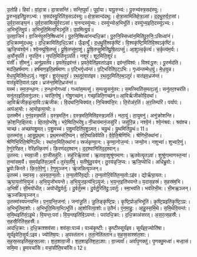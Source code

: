 

  
उ॒तोहि। हिवां॑। वां॒दा॒त्रा। दा॒त्रासन्ति॑। सन्ति॒पूर्वा॑। पूर्वा॒या। यापू॒रुभ्य॑:। पू॒रुभ्य॑स्त्र॒सद॑स्यु:। पू॒रुभ्य॒इति॑पू॒रुऽभ्य॑:। त्र॒सद॑स्यु॒रिति॑त्र॒सऽद॑स्यु:॥ क्षे॒त्रा॒सान्द॑दथु:। क्षे॒त्रा॒सामिति॑क्षे॒त्र॒ऽसां। द॒द॒थु॒रु॒र्व॒रा॒सां। उ॒र्व॒रा॒साङ्घ॒नं। उ॒र्व॒रा॒सामित्यु॑र्व॒राऽसां। घ॒नन्दस्यु॑भ्य:। दस्यु॑भ्योअ॒भिभू॑तिं। दस्यु॑भ्य॒इति॒दस्यु॑ऽभ्य:। अ॒भिभू॑तिमु॒ग्रं। अ॒भिभू॑ति॒मित्य॒भिऽभू॑तिं। उ॒ग्रमित्यु॒ग्रं॥  
उ॒तवा॒जिनं॑। वा॒जिनं॑पुरुनि॒ष्षिध्वा॑नं। पु॒रु॒नि॒ष्षिध्वा॑नन्दधि॒क्रां। पु॒रु॒नि॒स्सिध्वा॑न॒मिति॑पु॒रु॒नि॒:ऽसिध्वा॑नं। द॒धि॒क्राम्मु॑दधथु:। द॒धि॒क्रामिति॑द॒धि॒ऽक्रां। ऊँ॒इत्यूँ॑। द॒ध॒थु॒र्वि॒श्वकृ॑ष्टिं। वि॒श्वकृ॑ष्टि॒मिति॑वि॒श्वऽकृ॑ष्टिं॥ ऋ॒जि॒प्यंश्ये॒नं। श्ये॒नम्प्रु॑षि॒तप्सुं॑। प्रु॒षि॒तप्सु॑मा॒शुं। प्रु॒षि॒तप्सु॒मिति॑प्रु॒षि॒तऽप्सुं॑। आ॒शुञ्च॒र्कृत्यं॑। च॒र्कृत्य॑म॒र्य:। अ॒र्योनृ॒पतिं॑। नृ॒पतिं॒न। नृ॒पति॒मिति॑नृ॒ऽपतिं॑। नशूरं॑। शूर॒मिति॒शूरं॑॥  
यंसीं॑। सी॒मनु॑। अनु॑प्र॒वते॑व। प्र॒वते॑व॒द्रव॑न्तं। प्र॒वते॒वेति॑प्र॒वता॑ऽइव। द्रव॑न्तं॒विश्व॑:। विश्व॑:पू॒रु:। पू॒रुर्मद॑ति। मद॑ति॒हर्ष॑माण:। हर्ष॑माण॒इति॒हर्ष॑माण:॥ प॒ट्भिर्गृध्य॑न्तं। प॒ट्भिरिति॑प॒ट्ऽभि:। गृध्य॑न्तम्मेध॒युं। मे॒ध॒युन्न। मे॒ध॒युमिति॑मे॒ध॒ऽयुं। नशू॒रं। शू॒रंर॒थ॒तुरं॑। र॒थ॒तुरं॒वात॑इव। र॒थ॒तुर॒मिति॑र॒थ॒ऽतुरं॑। वात॑इव॒ध्रज॑न्तं। वात॑इ॒वेति॒वात॑:ऽइव। ध्रज॑न्त॒मिति॒ध्रज॑न्तं॥  
यस्म॑। स्मा॒रु॒न्धा॒न:। रु॒न्धा॒नोगध्या॑। गध्या॑स॒मत्सु॑। स॒मत्सु॒सनु॑तर:। स॒मत्स्विति॑स॒मत्ऽसु॑। सनु॑तर॒श्चर॑ति। सनु॑तर॒इति॒सनु॑ऽतर:। चर॑ति॒गोषु॑। गोषु॒गच्छ॑न्। गच्छ॒न्निति॒गच्छ॑न्॥ आ॒विर्ऋ॑जीकोवि॒दथा॑। आ॒विर्ऋ॑जीक॒इत्या॒वि:ऽऋ॑जीक:। वि॒दथा॑नि॒चिक्य॑त्। नि॒चिक्य॑त्ति॒र:। ति॒रोअ॑र॒तिं। अ॒र॒तिम्परि॑। पर्याप॑:। आप॑आ॒यो:। आ॒योइत्या॒यो:॥  
उ॒तस्मै॑नं। ए॒नं॒व॒स्त्र॒मतिं॑। व॒स्त्र॒मतिं॒न। व॒स्त्र॒मति॒मिति॑व॒स्त्र॒ऽमतिं॑। नता॒युं। ता॒युमनु॑। अनु॑क्रोशन्ति। क्रो॒श॒न्ति॒क्षि॒तय॑:। क्षि॒तयो॒भरे॑षु। भरे॒ष्विति॒भरे॑षु॥ नी॒चाय॑मानं॒जसु॑रिं। जसु॑रि॒न्न। नश्ये॒नं। श्ये॒नंश्रव॑:। श्रव॑श्च। चाच्छ॑। अच्छा॑पशु॒मत्। प॒शु॒मच्च॑। प॒शु॒मदिति॑प॒शु॒ऽमत्। चयू॒थं। यू॒थमिति॑यू॒थं॥ 11॥  
उ॒तस्मा॑सु। आ॒सु॒प्र॒थ॒म:। प्र॒थ॒मस्स॑रि॒ष्यन्। स॒रि॒ष्यन्निवे॑वेति। वे॒वे॒ति॒श्रेणि॑भि:। श्रेणि॑भी॒रथा॑नां। श्रेणि॑भि॒रिति॒श्रेणि॑ऽभि:। रथा॑ना॒मिति॒रथा॑नां॥ स्रजं॑कृण्वा॒न:। कृ॒ण्वा॒नोज॒न्य॑:। जन्यो॒न। नशुभ्वा॑। शुभ्वा॑रे॒णुं। रे॒णुंरेरि॑हत्। रेरि॑हत्कि॒रणं॑। कि॒रणं॑दद॒श्वान्। द॒द॒श्वानिति॑द॒द॒श्वान्॥  
उ॒तस्य:। स्यवा॒जी। वा॒जीसहु॑रि:। सहु॑रिर्ऋ॒तावा॑। ऋ॒तावा॒शुश्रू॑णमाण:। ऋ॒तवेत्यृ॒तऽवा॑। शुश्रू॑णामाणस्त॒न्वा॑। त॒न्वा॑सम॒र्ये। स॒म॒र्यइति॑स॒ऽम॒र्ये॥ तुरं॑य॒तीषु॑। य॒तीषु॑तु॒रय॑न्। तु॒रय॑न्नृजि॒प्य:। ऋ॒जि॒प्योधि॑। अधि॑भ्रु॒वो:। भ्रु॒वो:कि॑रते। कि॒र॒ते॒रे॒णुं। रे॒णुमृ॒ञ्जन्। ऋं॒जन्नित्यृ॒ञ्जन्॥  
उ॒तस्म॑। स्मा॒स्य॒। अ॒स्य॒त॒न्य॒तो:। त॒न्य॒तोरि॑व॒द्यो:। त॒न्य॒तोरि॒वेति॑त॒न्य॒तो:ऽइ॑व। द्योर्ऋ॑घा॒यत:। ऋ॒घा॒य॒तोभि॒युजः॑। अ॒भि॒युजो॑भयन्ते। अ॒भि॒युज॒इत्य॑भि॒ऽयुज॑:। भ॒य॒न्त॒इति॑भयन्ते॥ य॒दास॒हस्रं॑। स॒हस्र॑म॒भि। अ॒भिषीं॑। सी॒मयो॑धीत्। अयो॑धीद्दु॒र्वर्तु॑:। दु॒र्वर्तु॑स्म। दु॒र्वर्तु॒रिति॑दु॒:ऽवर्तु॑:। स्मा॒भव॑ति। भव॑तिभी॒म:। भी॒मऋ॒ञ्जन्। ऋ॒ञ्जन्नित्यृ॒ञ्जन्॥  
उ॒तस्मा॑स्यपनयन्ति। प॒न॒य॒न्ति॒जना॑:। जना॑जू॒तिं। जू॒तिङ्कृ॑ष्टि॒प्र:। कृ॒ष्टि॒प्रोअ॒भिभू॑तिं। कृ॒ष्टि॒प्रइति॑कृ॒ष्टि॒ऽप्र:। अ॒भिभू॑तिमा॒शो:। अ॒भिभू॑ति॒मित्य॒भिऽभू॑तिं। आ॒शोरित्या॒शो:॥ उ॒तैनं॑। ए॒न॒मा॒हु॒:। आ॒हु॒स्स॒मि॒थे। स॒मि॒थेवि॒यन्त॑:। स॒मि॒थइति॑सं॒ऽइ॒थे। वि॒यन्त॒:परा॑। वि॒य॒न्तइति॑वि॒ऽयन्त॑:। परा॑दधि॒क्रा:। द॒धि॒क्राअ॑सरत्। अ॒स॒र॒त्स॒हस्रै॑:। स॒हस्रै॒रिति॑स॒हस्रै॑:॥  
आद॑धि॒क्रा:। द॒धि॒क्राश्शव॑सा। शव॑सा॒:पञ्च॑। पञ्च॑कृ॒ष्टी:। कृ॒ष्टीस्सूर्य॑इव। सूर्य॑इव॒ज्योति॑षा। सूर्य॑इ॒वेति॒सूर्य॑:ऽइव। ज्योति॑षा॒प:। अ॒पस्त॑तान। त॒ता॒नेति॑ततान॥ स॒ह॒स्र॒साश्श॑त॒शा:। स॒ह॒स्र॒साइति॑स॒ह॒स्र॒ऽसा:। श॒त॒शावा॒जी। श॒त॒शाइति॑श॒त॒ऽशा:। वा॒ज्यर्वा॑। अर्वा॑पृ॒णक्तु॑। पृ॒णक्तु॒मध्वा॑। मध्वा॒सं। समि॒मा। इ॒मावचां॑सि। वचां॒सीति॒वचां॑सि॥ 12॥  
